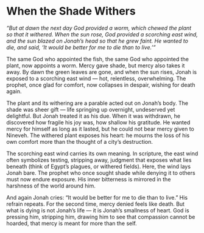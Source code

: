 # When the Shade Withers

*“But at dawn the next day God provided a worm, which chewed the plant so that it withered. When the sun rose, God provided a scorching east wind, and the sun blazed on Jonah’s head so that he grew faint. He wanted to die, and said, ‘It would be better for me to die than to live.’”*

The same God who appointed the fish, the same God who appointed the plant, now appoints a worm. Mercy gave shade, but mercy also takes it away. By dawn the green leaves are gone, and when the sun rises, Jonah is exposed to a scorching east wind — hot, relentless, overwhelming. The prophet, once glad for comfort, now collapses in despair, wishing for death again.

The plant and its withering are a parable acted out on Jonah’s body. The shade was sheer gift — life springing up overnight, undeserved yet delightful. But Jonah treated it as his due. When it was withdrawn, he discovered how fragile his joy was, how shallow his gratitude. He wanted mercy for himself as long as it lasted, but he could not bear mercy given to Nineveh. The withered plant exposes his heart: he mourns the loss of his own comfort more than the thought of a city’s destruction.

The scorching east wind carries its own meaning. In scripture, the east wind often symbolizes testing, stripping away, judgment that exposes what lies beneath (think of Egypt’s plagues, or withered fields). Here, the wind lays Jonah bare. The prophet who once sought shade while denying it to others must now endure exposure. His inner bitterness is mirrored in the harshness of the world around him.

And again Jonah cries: “It would be better for me to die than to live.” His refrain repeats. For the second time, mercy denied feels like death. But what is dying is not Jonah’s life — it is Jonah’s smallness of heart. God is pressing him, stripping him, drawing him to see that compassion cannot be hoarded, that mercy is meant for more than the self.

